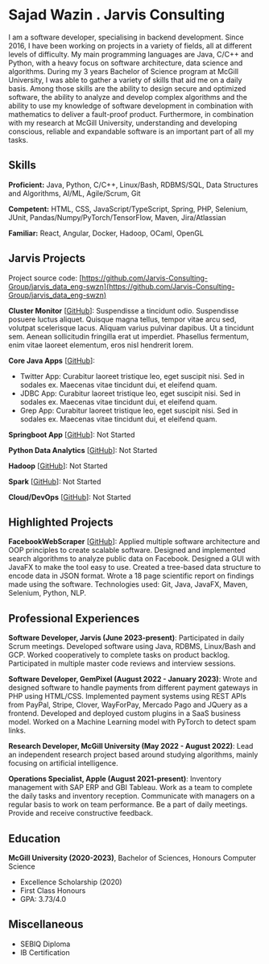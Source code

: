 # Sajad Wazin . Jarvis Consulting

I am a software developer, specialising in backend development. Since 2016, I have been working on projects in a variety of fields, all at different levels of difficulty. My main programming languages are Java, C/C++ and Python, with a heavy focus on software architecture, data science and algorithms. During my 3 years Bachelor of Science program at McGill University, I was able to gather a variety of skills that aid me on a daily basis. Among those skills are the ability to design secure and optimized software, the ability to analyze and develop complex algorithms and the ability to use my knowledge of software development in combination with mathematics to deliver a fault-proof product. Furthermore, in combination with my research at McGill University, understanding and developing conscious, reliable and expandable software is an important part of all my tasks.

## Skills

**Proficient:** Java, Python, C/C++, Linux/Bash, RDBMS/SQL, Data Structures and Algorithms, AI/ML, Agile/Scrum, Git

**Competent:** HTML, CSS, JavaScript/TypeScript, Spring, PHP, Selenium, JUnit, Pandas/Numpy/PyTorch/TensorFlow, Maven, Jira/Atlassian

**Familiar:** React, Angular, Docker, Hadoop, OCaml, OpenGL

## Jarvis Projects

Project source code: [https://github.com/Jarvis-Consulting-Group/jarvis_data_eng-swzn](https://github.com/Jarvis-Consulting-Group/jarvis_data_eng-swzn)


**Cluster Monitor** [[GitHub](https://github.com/Jarvis-Consulting-Group/jarvis_data_eng-swzn/tree/master/linux_sql)]: Suspendisse a tincidunt odio. Suspendisse posuere luctus aliquet. Quisque magna tellus, tempor vitae arcu sed, volutpat scelerisque lacus. Aliquam varius pulvinar dapibus. Ut a tincidunt sem. Aenean sollicitudin fringilla erat ut imperdiet. Phasellus fermentum, enim vitae laoreet elementum, eros nisl hendrerit lorem.

**Core Java Apps** [[GitHub](https://github.com/Jarvis-Consulting-Group/jarvis_data_eng-swzn/tree/master/core_java)]:
      
  - Twitter App: Curabitur laoreet tristique leo, eget suscipit nisi. Sed in sodales ex. Maecenas vitae tincidunt dui, et eleifend quam.
  - JDBC App: Curabitur laoreet tristique leo, eget suscipit nisi. Sed in sodales ex. Maecenas vitae tincidunt dui, et eleifend quam.
  - Grep App: Curabitur laoreet tristique leo, eget suscipit nisi. Sed in sodales ex. Maecenas vitae tincidunt dui, et eleifend quam.

**Springboot App** [[GitHub](https://github.com/Jarvis-Consulting-Group/jarvis_data_eng-swzn/tree/master/springboot)]: Not Started

**Python Data Analytics** [[GitHub](https://github.com/Jarvis-Consulting-Group/jarvis_data_eng-swzn/tree/master/python_data_anlytics)]: Not Started

**Hadoop** [[GitHub](https://github.com/Jarvis-Consulting-Group/jarvis_data_eng-swzn/tree/master/hadoop)]: Not Started

**Spark** [[GitHub](https://github.com/Jarvis-Consulting-Group/jarvis_data_eng-swzn/tree/master/spark)]: Not Started

**Cloud/DevOps** [[GitHub](https://github.com/Jarvis-Consulting-Group/jarvis_data_eng-swzn/tree/master/cloud_devops)]: Not Started


## Highlighted Projects
**FacebookWebScraper** [[GitHub](https://github.com/swzn/FacebookWebScraper)]: Applied multiple software architecture and OOP principles to create scalable software. Designed and implemented search algorithms to analyze public data on Facebook. Designed a GUI with JavaFX to make the tool easy to use. Created a tree-based data structure to encode data in JSON format. Wrote a 18 page scientific report on findings made using the software. Technologies used: Git, Java, JavaFX, Maven, Selenium, Python, NLP.


## Professional Experiences

**Software Developer, Jarvis (June 2023-present)**: Participated in daily Scrum meetings. Developed software using Java, RDBMS, Linux/Bash and GCP. Worked cooperatively to complete tasks on product backlog. Participated in multiple master code reviews and interview sessions.

**Software Developer, GemPixel (August 2022 - January 2023)**: Wrote and designed software to handle payments from different payment gateways in PHP using HTML/CSS. Implemented payment systems using REST APIs from PayPal, Stripe, Clover, WayForPay, Mercado Pago and JQuery as a frontend. Developed and deployed custom plugins in a SaaS business model. Worked on a Machine Learning model with PyTorch to detect spam links.

**Research Developer, McGill University (May 2022 - August 2022)**: Lead an independent research project based around studying algorithms, mainly focusing on artificial intelligence.

**Operations Specialist, Apple (August 2021-present)**: Inventory management with SAP ERP and GBI Tableau. Work as a team to complete the daily tasks and inventory reception. Communicate with managers on a regular basis to work on team performance. Be a part of daily meetings. Provide and receive constructive feedback.


## Education
**McGill University (2020-2023)**, Bachelor of Sciences, Honours Computer Science
- Excellence Scholarship (2020)
- First Class Honours
- GPA: 3.73/4.0


## Miscellaneous
- SEBIQ Diploma
- IB Certification